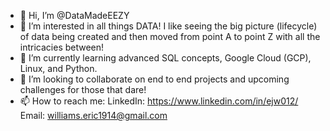 - 👋 Hi, I’m @DataMadeEEZY
- 👀 I’m interested in all things DATA! I like seeing the big picture (lifecycle) of data being created and then moved from point A to point Z with all the intricacies between!
- 🌱 I’m currently learning advanced SQL concepts, Google Cloud (GCP), Linux, and Python.
- 💞️ I’m looking to collaborate on end to end projects and upcoming challenges for those that dare!
- 📫 How to reach me:
  LinkedIn: https://www.linkedin.com/in/ejw012/
  Email: williams.eric1914@gmail.com

<!---
DataMadeEEZY/DataMadeEEZY is a ✨ special ✨ repository because its `README.md` (this file) appears on your GitHub profile.
You can click the Preview link to take a look at your changes.
--->
